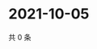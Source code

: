 # 2021-10-05

共 0 条

<!-- BEGIN -->
<!-- 最后更新时间 Tue Oct 05 2021 11:15:46 GMT+0800 (China Standard Time) -->

<!-- END -->
